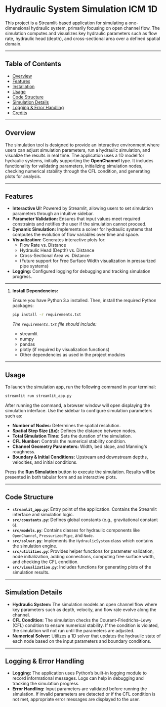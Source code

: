 # Hydraulic System Simulation ICM 1D

This project is a Streamlit-based application for simulating a one-dimensional hydraulic system, primarily focusing on open channel flow. The simulation computes and visualizes key hydraulic parameters such as flow rate, hydraulic head (depth), and cross-sectional area over a defined spatial domain.

---

## Table of Contents

- [Overview](#overview)
- [Features](#features)
- [Installation](#installation)
- [Usage](#usage)
- [Code Structure](#code-structure)
- [Simulation Details](#simulation-details)
- [Logging & Error Handling](#logging--error-handling)
- [Credits](#credits)

---

## Overview

The simulation tool is designed to provide an interactive environment where users can adjust simulation parameters, run a hydraulic simulation, and visualize the results in real time. The application uses a 1D model for hydraulic systems, initially supporting the **OpenChannel** type. It includes functionality for validating parameters, initializing simulation nodes, checking numerical stability through the CFL condition, and generating plots for analysis.

---

## Features

- **Interactive UI:** Powered by Streamlit, allowing users to set simulation parameters through an intuitive sidebar.
- **Parameter Validation:** Ensures that input values meet required constraints and notifies the user if the simulation cannot proceed.
- **Dynamic Simulation:** Implements a solver for hydraulic systems that computes the evolution of flow variables over time and space.
- **Visualization:** Generates interactive plots for:
  - Flow Rate vs. Distance
  - Hydraulic Head (Depth) vs. Distance
  - Cross-Sectional Area vs. Distance
  - (Future support for Free Surface Width visualization in pressurized pipe systems)
- **Logging:** Configured logging for debugging and tracking simulation progress.

---

1. **Install Dependencies:**

   Ensure you have Python 3.x installed. Then, install the required Python packages:

   ```bash
   pip install -r requirements.txt
   ```

   *The `requirements.txt` file should include:*
   - streamlit
   - numpy
   - pandas
   - plotly (if required by visualization functions)
   - Other dependencies as used in the project modules

---

## Usage

To launch the simulation app, run the following command in your terminal:

```bash
streamlit run streamlit_app.py
```

After running the command, a browser window will open displaying the simulation interface. Use the sidebar to configure simulation parameters such as:

- **Number of Nodes:** Determines the spatial resolution.
- **Spatial Step Size (Δx):** Defines the distance between nodes.
- **Total Simulation Time:** Sets the duration of the simulation.
- **CFL Number:** Controls the numerical stability condition.
- **Channel Geometry Parameters:** Width, bed slope, and Manning's roughness.
- **Boundary & Initial Conditions:** Upstream and downstream depths, velocities, and initial conditions.

Press the **Run Simulation** button to execute the simulation. Results will be presented in both tabular form and as interactive plots.

---

## Code Structure

- **`streamlit_app.py`**: Entry point of the application. Contains the Streamlit interface and simulation logic.
- **`src/constants.py`**: Defines global constants (e.g., gravitational constant `G`).
- **`src/models.py`**: Contains classes for hydraulic components like `OpenChannel`, `PressurizedPipe`, and `Node`.
- **`src/solver.py`**: Implements the `HydraulicSystem` class which contains the simulation engine.
- **`src/utilities.py`**: Provides helper functions for parameter validation, node initialization, adding connections, computing free surface width, and checking the CFL condition.
- **`src/visualization.py`**: Includes functions for generating plots of the simulation results.

---

## Simulation Details

- **Hydraulic System:** The simulation models an open channel flow where key parameters such as depth, velocity, and flow rate evolve along the channel.
- **CFL Condition:** The simulation checks the Courant–Friedrichs–Lewy (CFL) condition to ensure numerical stability. If the condition is violated, the simulation will not run until the parameters are adjusted.
- **Numerical Solver:** Utilizes a 1D solver that updates the hydraulic state of each node based on the input parameters and boundary conditions.

---

## Logging & Error Handling

- **Logging:** The application uses Python’s built-in logging module to record informational messages. Logs can help in debugging and tracking the simulation progress.
- **Error Handling:** Input parameters are validated before running the simulation. If invalid parameters are detected or if the CFL condition is not met, appropriate error messages are displayed to the user.

